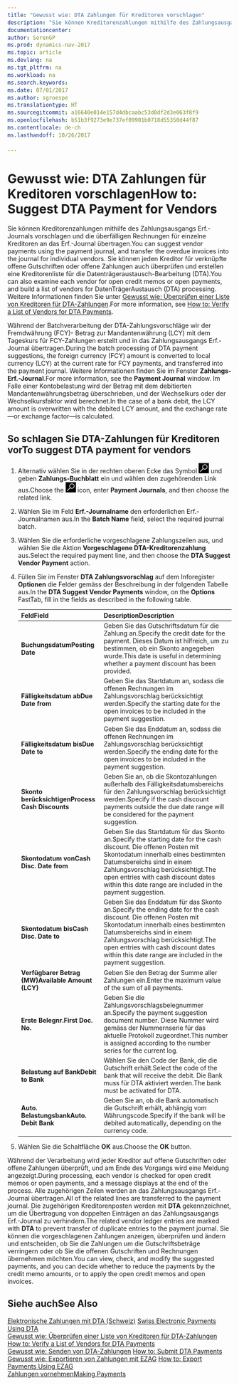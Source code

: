 ```yaml
---
title: "Gewusst wie: DTA Zahlungen für Kreditoren vorschlagen"
description: "Sie können Kreditorenzahlungen mithilfe des Zahlungsausgangs Erf.-Journals vorschlagen und die überfälligen Rechnungen für einzelne Kreditoren an das Erf.-Journal übertragen. Sie können jeden Kreditor für verknüpfte offene Gutschriften oder offene Zahlungen auch überprüfen und erstellen eine Kreditorenliste für die Datenträgeraustausch-Bearbeitung (DTA)."
documentationcenter: 
author: SorenGP
ms.prod: dynamics-nav-2017
ms.topic: article
ms.devlang: na
ms.tgt_pltfrm: na
ms.workload: na
ms.search.keywords: 
ms.date: 07/01/2017
ms.author: sgroespe
ms.translationtype: HT
ms.sourcegitcommit: a16640e014e157d4dbcaabc53d0df2d3e063f8f9
ms.openlocfilehash: b51b3f9273e9e737ef09901b0718d55350d44f87
ms.contentlocale: de-ch
ms.lasthandoff: 10/26/2017

---
```

# <a name="how-to-suggest-dta-payment-for-vendors"></a><span data-ttu-id="261b7-104">Gewusst wie: DTA Zahlungen für Kreditoren vorschlagen</span><span class="sxs-lookup"><span data-stu-id="261b7-104">How to: Suggest DTA Payment for Vendors</span></span>
<span data-ttu-id="261b7-105">Sie können Kreditorenzahlungen mithilfe des Zahlungsausgangs Erf.-Journals vorschlagen und die überfälligen Rechnungen für einzelne Kreditoren an das Erf.-Journal übertragen.</span><span class="sxs-lookup"><span data-stu-id="261b7-105">You can suggest vendor payments using the payment journal, and transfer the overdue invoices into the journal for individual vendors.</span></span> <span data-ttu-id="261b7-106">Sie können jeden Kreditor für verknüpfte offene Gutschriften oder offene Zahlungen auch überprüfen und erstellen eine Kreditorenliste für die Datenträgeraustausch-Bearbeitung (DTA).</span><span class="sxs-lookup"><span data-stu-id="261b7-106">You can also examine each vendor for open credit memos or open payments, and build a list of vendors for DatenTrägerAustausch (DTA) processing.</span></span> <span data-ttu-id="261b7-107">Weitere Informationen finden Sie unter [Gewusst wie: Überprüfen einer Liste von Kreditoren für DTA-Zahlungen](how-to-verify-a-list-of-vendors-for-dta-payments.md).</span><span class="sxs-lookup"><span data-stu-id="261b7-107">For more information, see [How to: Verify a List of Vendors for DTA Payments](how-to-verify-a-list-of-vendors-for-dta-payments.md).</span></span>  

<span data-ttu-id="261b7-108">Während der Batchverarbeitung der DTA-Zahlungsvorschläge wir der Fremdwährung (FCY)- Betrag zur Mandantenwährung (LCY) mit dem Tageskurs für FCY-Zahlungen erstellt und in das Zahlungsausgangs Erf.-Journal übertragen.</span><span class="sxs-lookup"><span data-stu-id="261b7-108">During the batch processing of DTA payment suggestions, the foreign currency (FCY) amount is converted to local currency (LCY) at the current rate for FCY payments, and transferred into the payment journal.</span></span> <span data-ttu-id="261b7-109">Weitere Informationen finden Sie im Fenster **Zahlungs-Erf.-Journal**.</span><span class="sxs-lookup"><span data-stu-id="261b7-109">For more information, see the **Payment Journal** window.</span></span> <span data-ttu-id="261b7-110">Im Falle einer Kontobelastung wird der Betrag mit dem debitierten Mandantenwährungsbetrag überschrieben, und der Wechselkurs oder der Wechselkursfaktor wird berechnet.</span><span class="sxs-lookup"><span data-stu-id="261b7-110">In the case of a bank debit, the LCY amount is overwritten with the debited LCY amount, and the exchange rate—or exchange factor—is calculated.</span></span>

## <a name="to-suggest-dta-payment-for-vendors"></a><span data-ttu-id="261b7-111">So schlagen Sie DTA-Zahlungen für Kreditoren vor</span><span class="sxs-lookup"><span data-stu-id="261b7-111">To suggest DTA payment for vendors</span></span>  

1.  <span data-ttu-id="261b7-112">Alternativ wählen Sie in der rechten oberen Ecke das Symbol ![Nach Seite oder Bericht suchen](../../media/ui-search/search_small.png "Nach Seite oder Bericht suchen") und geben **Zahlungs-Buchblatt** ein und wählen den zugehörenden Link aus.</span><span class="sxs-lookup"><span data-stu-id="261b7-112">Choose the ![Search for Page or Report](../../media/ui-search/search_small.png "Search for Page or Report icon") icon, enter **Payment Journals**, and then choose the related link.</span></span>  
2.  <span data-ttu-id="261b7-113">Wählen Sie im Feld **Erf.-Journalname** den erforderlichen Erf.-Journalnamen aus.</span><span class="sxs-lookup"><span data-stu-id="261b7-113">In the **Batch Name** field, select the required journal batch.</span></span>  
3.  <span data-ttu-id="261b7-114">Wählen Sie die erforderliche vorgeschlagene Zahlungszeilen aus, und wählen Sie die Aktion **Vorgeschlagene DTA-Kreditorenzahlung** aus.</span><span class="sxs-lookup"><span data-stu-id="261b7-114">Select the required payment line, and then choose the **DTA Suggest Vendor Payment** action.</span></span>  
4.  <span data-ttu-id="261b7-115">Füllen Sie im Fenster **DTA Zahlungsvorschlag** auf dem Inforegister **Optionen** die Felder gemäss der Beschreibung in der folgenden Tabelle aus.</span><span class="sxs-lookup"><span data-stu-id="261b7-115">In the **DTA Suggest Vendor Payments** window, on the **Options** FastTab, fill in the fields as described in the following table.</span></span>  

    |<span data-ttu-id="261b7-116">Feld</span><span class="sxs-lookup"><span data-stu-id="261b7-116">Field</span></span>|<span data-ttu-id="261b7-117">Description</span><span class="sxs-lookup"><span data-stu-id="261b7-117">Description</span></span>|  
    |---------------------------------|---------------------------------------|  
    |<span data-ttu-id="261b7-118">**Buchungsdatum**</span><span class="sxs-lookup"><span data-stu-id="261b7-118">**Posting Date**</span></span>|<span data-ttu-id="261b7-119">Geben Sie das Gutschriftsdatum für die Zahlung an.</span><span class="sxs-lookup"><span data-stu-id="261b7-119">Specify the credit date for the payment.</span></span> <span data-ttu-id="261b7-120">Dieses Datum ist hilfreich, um zu bestimmen, ob ein Skonto angegeben wurde.</span><span class="sxs-lookup"><span data-stu-id="261b7-120">This date is useful in determining whether a payment discount has been provided.</span></span>|  
    |<span data-ttu-id="261b7-121">**Fälligkeitsdatum ab**</span><span class="sxs-lookup"><span data-stu-id="261b7-121">**Due Date from**</span></span>|<span data-ttu-id="261b7-122">Geben Sie das Startdatum an, sodass die offenen Rechnungen im Zahlungsvorschlag berücksichtigt werden.</span><span class="sxs-lookup"><span data-stu-id="261b7-122">Specify the starting date for the open invoices to be included in the payment suggestion.</span></span>|  
    |<span data-ttu-id="261b7-123">**Fälligkeitsdatum bis**</span><span class="sxs-lookup"><span data-stu-id="261b7-123">**Due Date to**</span></span>|<span data-ttu-id="261b7-124">Geben Sie das Enddatum an, sodass die offenen Rechnungen im Zahlungsvorschlag berücksichtigt werden.</span><span class="sxs-lookup"><span data-stu-id="261b7-124">Specify the ending date for the open invoices to be included in the payment suggestion.</span></span>|  
    |<span data-ttu-id="261b7-125">**Skonto berücksichtigen**</span><span class="sxs-lookup"><span data-stu-id="261b7-125">**Process Cash Discounts**</span></span>|<span data-ttu-id="261b7-126">Geben Sie an, ob die Skontozahlungen außerhalb des Fälligkeitsdatumsbereichs für den Zahlungsvorschlag berücksichtigt werden.</span><span class="sxs-lookup"><span data-stu-id="261b7-126">Specify if the cash discount payments outside the due date range will be considered for the payment suggestion.</span></span>|  
    |<span data-ttu-id="261b7-127">**Skontodatum von**</span><span class="sxs-lookup"><span data-stu-id="261b7-127">**Cash Disc. Date from**</span></span>|<span data-ttu-id="261b7-128">Geben Sie das Startdatum für das Skonto an.</span><span class="sxs-lookup"><span data-stu-id="261b7-128">Specify the starting date for the cash discount.</span></span> <span data-ttu-id="261b7-129">Die offenen Posten mit Skontodatum innerhalb eines bestimmten Datumsbereichs sind in einem Zahlungsvorschlag berücksichtigt.</span><span class="sxs-lookup"><span data-stu-id="261b7-129">The open entries with cash discount dates within this date range are included in the payment suggestion.</span></span>|  
    |<span data-ttu-id="261b7-130">**Skontodatum bis**</span><span class="sxs-lookup"><span data-stu-id="261b7-130">**Cash Disc. Date to**</span></span>|<span data-ttu-id="261b7-131">Geben Sie das Enddatum für das Skonto an.</span><span class="sxs-lookup"><span data-stu-id="261b7-131">Specify the ending date for the cash discount.</span></span> <span data-ttu-id="261b7-132">Die offenen Posten mit Skontodatum innerhalb eines bestimmten Datumsbereichs sind in einem Zahlungsvorschlag berücksichtigt.</span><span class="sxs-lookup"><span data-stu-id="261b7-132">The open entries with cash discount dates within this date range are included in the payment suggestion.</span></span>|  
    |<span data-ttu-id="261b7-133">**Verfügbarer Betrag (MW)**</span><span class="sxs-lookup"><span data-stu-id="261b7-133">**Available Amount (LCY)**</span></span>|<span data-ttu-id="261b7-134">Geben Sie den Betrag der Summe aller Zahlungen ein.</span><span class="sxs-lookup"><span data-stu-id="261b7-134">Enter the maximum value of the sum of all payments.</span></span>|  
    |<span data-ttu-id="261b7-135">**Erste Belegnr.**</span><span class="sxs-lookup"><span data-stu-id="261b7-135">**First Doc. No.**</span></span>|<span data-ttu-id="261b7-136">Geben Sie die Zahlungsvorschlagsbelegnummer an.</span><span class="sxs-lookup"><span data-stu-id="261b7-136">Specify the payment suggestion document number.</span></span> <span data-ttu-id="261b7-137">Diese Nummer wird gemäss der Nummernserie für das aktuelle Protokoll zugeordnet.</span><span class="sxs-lookup"><span data-stu-id="261b7-137">This number is assigned according to the number series for the current log.</span></span>|  
    |<span data-ttu-id="261b7-138">**Belastung auf Bank**</span><span class="sxs-lookup"><span data-stu-id="261b7-138">**Debit to Bank**</span></span>|<span data-ttu-id="261b7-139">Wählen Sie den Code der Bank, die die Gutschrift erhält.</span><span class="sxs-lookup"><span data-stu-id="261b7-139">Select the code of the bank that will receive the debit.</span></span> <span data-ttu-id="261b7-140">Die Bank muss für DTA aktiviert werden.</span><span class="sxs-lookup"><span data-stu-id="261b7-140">The bank must be activated for DTA.</span></span>|  
    |<span data-ttu-id="261b7-141">**Auto. Belastungsbank**</span><span class="sxs-lookup"><span data-stu-id="261b7-141">**Auto. Debit Bank**</span></span>|<span data-ttu-id="261b7-142">Geben Sie an, ob die Bank automatisch die Gutschrift erhält, abhängig vom Währungscode.</span><span class="sxs-lookup"><span data-stu-id="261b7-142">Specify if the bank will be debited automatically, depending on the currency code.</span></span>|  

5.  <span data-ttu-id="261b7-143">Wählen Sie die Schaltfläche **OK** aus.</span><span class="sxs-lookup"><span data-stu-id="261b7-143">Choose the **OK** button.</span></span>  

<span data-ttu-id="261b7-144">Während der Verarbeitung wird jeder Kreditor auf offene Gutschriften oder offene Zahlungen überprüft, und am Ende des Vorgangs wird eine Meldung angezeigt.</span><span class="sxs-lookup"><span data-stu-id="261b7-144">During processing, each vendor is checked for open credit memos or open payments, and a message displays at the end of the process.</span></span> <span data-ttu-id="261b7-145">Alle zugehörigen Zeilen werden an das Zahlungsausgangs Erf.-Journal übertragen.</span><span class="sxs-lookup"><span data-stu-id="261b7-145">All of the related lines are transferred to the payment journal.</span></span> <span data-ttu-id="261b7-146">Die zugehörigen Kreditorenposten werden mit **DTA** gekennzeichnet, um die Übertragung von doppelten Einträgen an das Zahlungsausgangs Erf.-Journal zu verhindern.</span><span class="sxs-lookup"><span data-stu-id="261b7-146">The related vendor ledger entries are marked with **DTA** to prevent transfer of duplicate entries to the payment journal.</span></span> <span data-ttu-id="261b7-147">Sie können die vorgeschlagenen Zahlungen anzeigen, überprüfen und ändern und entscheiden, ob Sie die Zahlungen um die Gutschriftsbeträge verringern oder ob Sie die offenen Gutschriften und Rechnungen übernehmen möchten.</span><span class="sxs-lookup"><span data-stu-id="261b7-147">You can view, check, and modify the suggested payments, and you can decide whether to reduce the payments by the credit memo amounts, or to apply the open credit memos and open invoices.</span></span>  

## <a name="see-also"></a><span data-ttu-id="261b7-148">Siehe auch</span><span class="sxs-lookup"><span data-stu-id="261b7-148">See Also</span></span>  
 <span data-ttu-id="261b7-149">[Elektronische Zahlungen mit DTA (Schweiz)](swiss-electronic-payments-using-dta.md) </span><span class="sxs-lookup"><span data-stu-id="261b7-149">[Swiss Electronic Payments Using DTA](swiss-electronic-payments-using-dta.md) </span></span>  
 <span data-ttu-id="261b7-150">[Gewusst wie: Überprüfen einer Liste von Kreditoren für DTA-Zahlungen](how-to-verify-a-list-of-vendors-for-dta-payments.md) </span><span class="sxs-lookup"><span data-stu-id="261b7-150">[How to: Verify a List of Vendors for DTA Payments](how-to-verify-a-list-of-vendors-for-dta-payments.md) </span></span>  
 <span data-ttu-id="261b7-151">[Gewusst wie: Senden von DTA-Zahlungen](how-to-submit-dta-payments.md) </span><span class="sxs-lookup"><span data-stu-id="261b7-151">[How to: Submit DTA Payments](how-to-submit-dta-payments.md) </span></span>  
 <span data-ttu-id="261b7-152">[Gewusst wie: Exportieren von Zahlungen mit EZAG](how-to-export-payments-using-ezag.md) </span><span class="sxs-lookup"><span data-stu-id="261b7-152">[How to: Export Payments Using EZAG](how-to-export-payments-using-ezag.md) </span></span>  
 [<span data-ttu-id="261b7-153">Zahlungen vornehmen</span><span class="sxs-lookup"><span data-stu-id="261b7-153">Making Payments</span></span>](../../payables-make-payments.md)

